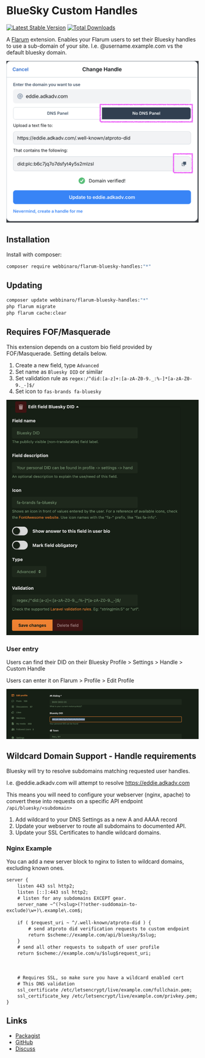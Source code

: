 # BlueSky Custom Handles

[![Latest Stable Version](https://img.shields.io/packagist/v/webbinaro/flarum-bluesky-handles.svg)](https://packagist.org/packages/webbinaro/flarum-bluesky-handles) [![Total Downloads](https://img.shields.io/packagist/dt/webbinaro/flarum-bluesky-handles.svg)](https://packagist.org/packages/webbinaro/flarum-bluesky-handles)

A [Flarum](http://flarum.org) extension. Enables your Flarum users to set their Bluesky handles to use a sub-domain of your site.  I.e. @username.example.com vs the default bluesky domain. 

![Bluesky user settings with verified custom domain](/assets/blueskysettings.png)

## Installation

Install with composer:

```sh
composer require webbinaro/flarum-bluesky-handles:"*"
```

## Updating

```sh
composer update webbinaro/flarum-bluesky-handles:"*"
php flarum migrate
php flarum cache:clear
```

## Requires FOF/Masquerade

This extension depends on a custom bio field provided by FOF/Masquerade. Setting details below.

1. Create a new field, type `Advanced`
2. Set name as `Bluesky DID` or similar
3. Set validation rule as `regex:/^did:[a-z]+:[a-zA-Z0-9._:%-]*[a-zA-Z0-9._-]$/`
4. Set icon to `fas-brands fa-bluesky`

![Example Masquerade Settings](/assets/masqfieldsetup.png)

### User entry

Users can find their DID on their Bluesky Profile > Settings > Handle > Custom Handle

Users can enter it on Flarum > Profile > Edit Profile

![Example user entry](/assets/userentry.png)

## Wildcard Domain Support - Handle requirements

Bluesky will try to resolve subdomains matching requested user handles.

I.e.  @eddie.adkadv.com will attempt to resolve https://eddie.adkadv.com

This means you will need to configure your webserver (nginx, apache) to convert these into requests on a specific API endpoint `/api/bluesky/<subdomain>`

1. Add wildcard to your DNS Settings as a new A and AAAA record
2. Update your webserver to route all subdomains to documented API.
3. Update your SSL Certificates to handle wildcard domains.


### Nginx Example

You can add a new server block to nginx to listen to wildcard domains, excluding known ones.

```
server {
    listen 443 ssl http2;
    listen [::]:443 ssl http2;
    # listen for any subdomains EXCEPT gear.
    server_name ~^(?<slug>(?!other-suddomain-to-exclude)\w+)\.example\.com$;

    if ( $request_uri ~ ^/.well-known/atproto-did ) {
        # send atproto did verification requests to custom endpoint
        return $scheme://example.com/api/bluesky/$slug;
    }
    # send all other requests to subpath of user profile
    return $scheme://example.com/u/$slug$request_uri;
    
    

    # Requires SSL, so make sure you have a wildcard enabled cert
    # This DNS validation
    ssl_certificate /etc/letsencrypt/live/example.com/fullchain.pem;
    ssl_certificate_key /etc/letsencrypt/live/example.com/privkey.pem;
}

```

## Links

- [Packagist](https://packagist.org/packages/webbinaro/flarum-bluesky-handles)
- [GitHub](https://github.com/eddiewebb/flarum-bluesky-handles)
- [Discuss](https://discuss.flarum.org/d/36418-custom-bluesky-handles-for-domain-users)
